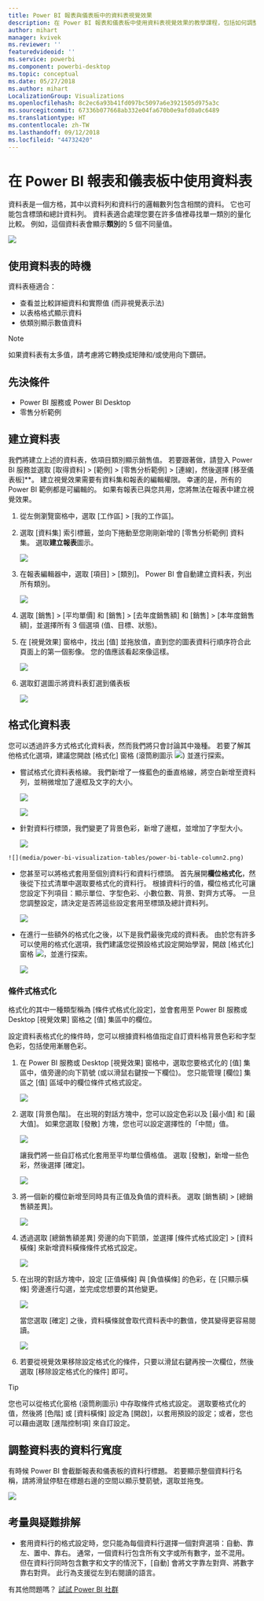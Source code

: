 ```yaml
---
title: Power BI 報表與儀表板中的資料表視覺效果
description: 在 Power BI 報表和儀表板中使用資料表視覺效果的教學課程，包括如何調整資料行寬度。
author: mihart
manager: kvivek
ms.reviewer: ''
featuredvideoid: ''
ms.service: powerbi
ms.component: powerbi-desktop
ms.topic: conceptual
ms.date: 05/27/2018
ms.author: mihart
LocalizationGroup: Visualizations
ms.openlocfilehash: 8c2ec6a93b41fd097bc5097a6e3921505d975a3c
ms.sourcegitcommit: 67336b077668ab332e04fa670b0e9afd0a0c6489
ms.translationtype: HT
ms.contentlocale: zh-TW
ms.lasthandoff: 09/12/2018
ms.locfileid: "44732420"
---
```

# <a name="working-with-tables-in-power-bi-reports-and-dashboards"></a>在 Power BI 報表和儀表板中使用資料表
資料表是一個方格，其中以資料列和資料行的邏輯數列包含相關的資料。 它也可能包含標頭和總計資料列。 資料表適合處理您要在許多值裡尋找單一類別的量化比較。 例如，這個資料表會顯示**類別**的 5 個不同量值。

![](media/power-bi-visualization-tables/table.png)

## <a name="when-to-use-a-table"></a>使用資料表的時機
資料表極適合：

* 查看並比較詳細資料和實際值 (而非視覺表示法)
* 以表格格式顯示資料
* 依類別顯示數值資料   

> [!NOTE]
> 如果資料表有太多值，請考慮將它轉換成矩陣和/或使用向下鑽研。

## <a name="prerequisites"></a>先決條件
- Power BI 服務或 Power BI Desktop
- 零售分析範例

## <a name="create-a-table"></a>建立資料表
我們將建立上述的資料表，依項目類別顯示銷售值。 若要跟著做，請登入 Power BI 服務並選取 [取得資料] \> [範例] \> [零售分析範例] > [連線]，然後選擇 [移至儀表板]**。 建立視覺效果需要有資料集和報表的編輯權限。 幸運的是，所有的 Power BI 範例都是可編輯的。 如果有報表已與您共用，您將無法在報表中建立視覺效果。

1. 從左側瀏覽窗格中，選取 [工作區] > [我的工作區]。    
2. 選取 [資料集] 索引標籤，並向下捲動至您剛剛新增的 [零售分析範例] 資料集。  選取**建立報表**圖示。

    ![](media/power-bi-visualization-tables/power-bi-create-report.png)
2. 在報表編輯器中，選取 [項目]  >  [類別]。  Power BI 會自動建立資料表，列出所有類別。

    ![](media/power-bi-visualization-tables/power-bi-table1.png)
3. 選取 [銷售] > [平均單價] 和 [銷售] > [去年度銷售額] 和 [銷售] > [本年度銷售額]，並選擇所有 3 個選項 (值、目標、狀態)。   
4. 在 [視覺效果] 窗格中，找出 [值] 並拖放值，直到您的圖表資料行順序符合此頁面上的第一個影像。  您的值應該看起來像這樣。

    ![](media/power-bi-visualization-tables/power-bi-table2.png)
5. 選取釘選圖示將資料表釘選到儀表板  

     ![](media/power-bi-visualization-tables/pbi_pintile.png)

## <a name="format-the-table"></a>格式化資料表
您可以透過許多方式格式化資料表，然而我們將只會討論其中幾種。 若要了解其他格式化選項，建議您開啟 [格式化] 窗格 (滾筒刷圖示 ![](media/power-bi-visualization-tables/power-bi-format.png)) 並進行探索。

* 嘗試格式化資料表格線。 我們新增了一條藍色的垂直格線，將空白新增至資料列，並稍微增加了邊框及文字的大小。

    ![](media/power-bi-visualization-tables/power-bi-table-gridnew.png)

    ![](media/power-bi-visualization-tables/power-bi-table-grid3.png)
* 針對資料行標頭，我們變更了背景色彩，新增了邊框，並增加了字型大小。 

    ![](media/power-bi-visualization-tables/power-bi-table-column-headers.png)


~~~
![](media/power-bi-visualization-tables/power-bi-table-column2.png)
~~~

* 您甚至可以將格式套用至個別資料行和資料行標頭。 首先展開**欄位格式化**，然後從下拉式清單中選取要格式化的資料行。 根據資料行的值，欄位格式化可讓您設定下列項目：顯示單位、字型色彩、小數位數、背景、對齊方式等。 一旦您調整設定，請決定是否將這些設定套用至標頭及總計資料列。

    ![](media/power-bi-visualization-tables/power-bi-field-formatting.png)

* 在進行一些額外的格式化之後，以下是我們最後完成的資料表。 由於您有許多可以使用的格式化選項，我們建議您從預設格式設定開始學習，開啟 [格式化] 窗格 ![](media/power-bi-visualization-tables/power-bi-format.png)，並進行探索。 

    ![](media/power-bi-visualization-tables/power-bi-table-format.png)

### <a name="conditional-formatting"></a>條件式格式化
格式化的其中一種類型稱為 [條件式格式化設定]，並會套用至 Power BI 服務或 Desktop [視覺效果] 窗格之 [值] 集區中的欄位。 

設定資料表格式化的條件時，您可以根據資料格值指定自訂資料格背景色彩和字型色彩，包括使用漸層色彩。 

1. 在 Power BI 服務或 Desktop [視覺效果] 窗格中，選取您要格式化的 [值] 集區中，值旁邊的向下箭號 (或以滑鼠右鍵按一下欄位)。 您只能管理 [欄位] 集區之 [值] 區域中的欄位條件式格式設定。

    ![](media/power-bi-visualization-tables/power-bi-conditional-formatting-background.png)
2. 選取 [背景色階]。 在出現的對話方塊中，您可以設定色彩以及 [最小值] 和 [最大值]。 如果您選取 [發散] 方塊，您也可以設定選擇性的「中間」值。

    ![](media/power-bi-visualization-tables/power-bi-conditional-formatting-background2.png)

    讓我們將一些自訂格式化套用至平均單位價格值。 選取 [發散]，新增一些色彩，然後選擇 [確定]。 

    ![](media/power-bi-visualization-tables/power-bi-conditional-formatting-data-background.png)
3. 將一個新的欄位新增至同時具有正值及負值的資料表。  選取 [銷售額] > [總銷售額差異]。 

    ![](media/power-bi-visualization-tables/power-bi-conditional-formatting2.png)
4. 透過選取 [總銷售額差異] 旁邊的向下箭頭，並選擇 [條件式格式設定] > [資料橫條] 來新增資料橫條條件式格式設定。

    ![](media/power-bi-visualization-tables/power-bi-conditional-formatting-data-bars.png)
5. 在出現的對話方塊中，設定 [正值橫條] 與 [負值橫條] 的色彩，在 [只顯示橫條] 旁邊進行勾選，並完成您想要的其他變更。

    ![](media/power-bi-visualization-tables/power-bi-data-bars.png)

    當您選取 [確定] 之後，資料橫條就會取代資料表中的數值，使其變得更容易閱讀。

    ![](media/power-bi-visualization-tables/power-bi-conditional-formatting-data-bars2.png)
6. 若要從視覺效果移除設定格式化的條件，只要以滑鼠右鍵再按一次欄位，然後選取 [移除設定格式化的條件] 即可。

> [!TIP]
> 您也可以從格式化窗格 (滾筒刷圖示) 中存取條件式格式設定。 選取要格式化的值，然後將 [色階] 或 [資料橫條] 設定為 [開啟]，以套用預設的設定；或者，您也可以藉由選取 [進階控制項] 來自訂設定。
> 
> 

## <a name="adjust-the-column-width-of-a-table"></a>調整資料表的資料行寬度
有時候 Power BI 會截斷報表和儀表板的資料行標題。 若要顯示整個資料行名稱，請將滑鼠停駐在標題右邊的空間以顯示雙箭號，選取並拖曳。

![](media/power-bi-visualization-tables/resizetable.gif)

## <a name="considerations-and-troubleshooting"></a>考量與疑難排解
* 套用資料行的格式設定時，您只能為每個資料行選擇一個對齊選項：自動、靠左、置中、靠右。 通常，一個資料行包含所有文字或所有數字，並不混用。 但在資料行同時包含數字和文字的情況下，[自動] 會將文字靠左對齊、將數字靠右對齊。 此行為支援從左到右閱讀的語言。   

有其他問題嗎？ [試試 Power BI 社群](http://community.powerbi.com/)

